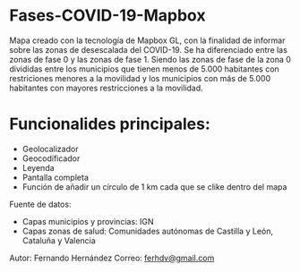 # Fases-COVID-19-Mapbox
Mapa creado con la tecnología de Mapbox GL, con la finalidad de informar sobre las zonas de desescalada del COVID-19.
Se ha diferenciado entre las zonas de fase 0 y las zonas de fase 1. Siendo las zonas de fase de la zona 0 divididas entre los municipios que tienen menos de 5.000 habitantes con restriciones menores a la movilidad y los municipios con más de 5.000 habitantes con mayores restricciones a la movilidad.  
# Funcionalides principales: 
- Geolocalizador 
- Geocodificador
- Leyenda
- Pantalla completa 
- Función de añadir un círculo de 1 km cada que se clike dentro del mapa 

Fuente de datos:
- Capas municipios y provincias: IGN 
- Capas zonas de salud: Comunidades autónomas de Castilla y León, Cataluña y Valencia 

Autor: Fernando Hernández
Correo: ferhdv@gmail.com
